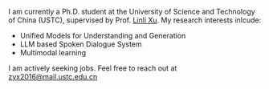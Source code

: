 I am currently a Ph.D. student at the University of Science and Technology of China (USTC), supervised by Prof. [Linli Xu](http://staff.ustc.edu.cn/~linlixu). My research interests inlcude:
- Unified Models for Understanding and Generation
- LLM based Spoken Dialogue System
- Multimodal learning

I am actively seeking jobs. Feel free to reach out at zyx2016@mail.ustc.edu.cn

